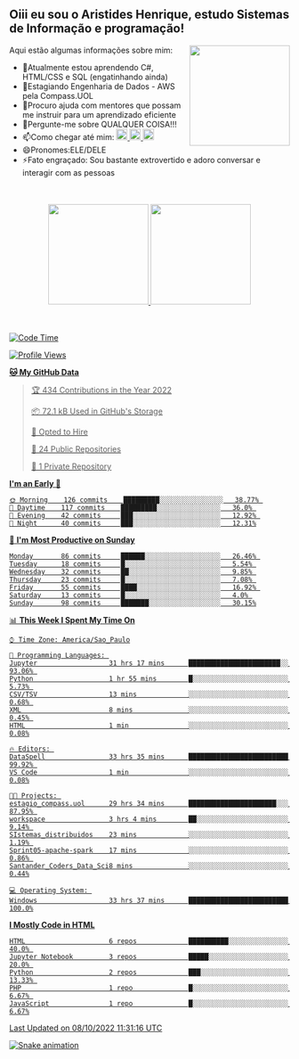## Oiii eu sou o Aristides Henrique, estudo Sistemas de Informação e programação!

<div >
Aqui estão algumas informações sobre mim:<img align="right" height="180em" src="https://user-images.githubusercontent.com/97318481/177042589-45d62122-82a9-4a32-b3a7-87b322825b2f.png">
</div>

- 🌱Atualmente estou aprendendo C#, HTML/CSS e SQL (engatinhando ainda)
- 👯Estagiando Engenharia de Dados - AWS pela Compass.UOL
- 🤔Procuro ajuda com mentores que possam me instruir para um aprendizado eficiente
- 💬Pergunte-me sobre QUALQUER COISA!!!
- 📫Como chegar até mim:
  <a href="https://www.instagram.com/aryhenry/" target="_blank">
  <img src="https://img.shields.io/badge/-Instagram-%23E4405F?style=for-the-badge&logo=instagram&logoColor=black" height="20px">
  </a>
  <a href="https://www.linkedin.com/in/aristides-henrique/" target="_blank">
  <img src="https://img.shields.io/badge/-LinkedIn-%230077B5?style=for-the-badge&logo=linkedin&logoColor=black" height="20px">
  </a> 
  <a href="mailto:arihenriqueuna@gmail.com">
  <img src="https://img.shields.io/badge/-Gmail-%23333?style=for-the-badge&logo=gmail&logoColor=white" height="20px">
  </a>
- 😄Pronomes:ELE/DELE
- ⚡Fato engraçado: Sou bastante extrovertido e adoro conversar e interagir com as pessoas
<br/>
<br/>
<div align="center">
  <a href="https://github.com/arihenrique">
  <img height="180em" src="https://github-readme-stats.vercel.app/api?username=arihenrique&show_icons=true&theme=dracula&include_all_commits=true&count_private=true"/>
  <img height="180em" src="https://github-readme-stats.vercel.app/api/top-langs/?username=arihenrique&layout=compact&langs_count=7&theme=dracula"/>
</div><br/><br/>

<!--START_SECTION:waka-->
![Code Time](http://img.shields.io/badge/Code%20Time-178%20hrs%2022%20mins-blue)

![Profile Views](http://img.shields.io/badge/Profile%20Views-16-blue)

**🐱 My GitHub Data** 

> 🏆 434 Contributions in the Year 2022
 > 
> 📦 72.1 kB Used in GitHub's Storage 
 > 
> 💼 Opted to Hire
 > 
> 📜 24 Public Repositories 
 > 
> 🔑 1 Private Repository 
 > 
**I'm an Early 🐤** 

```text
🌞 Morning    126 commits    █████████░░░░░░░░░░░░░░░░   38.77% 
🌇 Daytime    117 commits    █████████░░░░░░░░░░░░░░░░   36.0% 
🌃 Evening    42 commits     ███░░░░░░░░░░░░░░░░░░░░░░   12.92% 
🌙 Night      40 commits     ███░░░░░░░░░░░░░░░░░░░░░░   12.31%

```
📅 **I'm Most Productive on Sunday** 

```text
Monday       86 commits     ██████░░░░░░░░░░░░░░░░░░░   26.46% 
Tuesday      18 commits     █░░░░░░░░░░░░░░░░░░░░░░░░   5.54% 
Wednesday    32 commits     ██░░░░░░░░░░░░░░░░░░░░░░░   9.85% 
Thursday     23 commits     █░░░░░░░░░░░░░░░░░░░░░░░░   7.08% 
Friday       55 commits     ████░░░░░░░░░░░░░░░░░░░░░   16.92% 
Saturday     13 commits     █░░░░░░░░░░░░░░░░░░░░░░░░   4.0% 
Sunday       98 commits     ███████░░░░░░░░░░░░░░░░░░   30.15%

```


📊 **This Week I Spent My Time On** 

```text
⌚︎ Time Zone: America/Sao_Paulo

💬 Programming Languages: 
Jupyter                  31 hrs 17 mins      ███████████████████████░░   93.06% 
Python                   1 hr 55 mins        █░░░░░░░░░░░░░░░░░░░░░░░░   5.73% 
CSV/TSV                  13 mins             ░░░░░░░░░░░░░░░░░░░░░░░░░   0.68% 
XML                      8 mins              ░░░░░░░░░░░░░░░░░░░░░░░░░   0.45% 
HTML                     1 min               ░░░░░░░░░░░░░░░░░░░░░░░░░   0.08%

🔥 Editors: 
DataSpell                33 hrs 35 mins      █████████████████████████   99.92% 
VS Code                  1 min               ░░░░░░░░░░░░░░░░░░░░░░░░░   0.08%

🐱‍💻 Projects: 
estagio_compass.uol      29 hrs 34 mins      ██████████████████████░░░   87.95% 
workspace                3 hrs 4 mins        ██░░░░░░░░░░░░░░░░░░░░░░░   9.14% 
SIstemas_distribuidos    23 mins             ░░░░░░░░░░░░░░░░░░░░░░░░░   1.19% 
Sprint05-apache-spark    17 mins             ░░░░░░░░░░░░░░░░░░░░░░░░░   0.86% 
Santander_Coders_Data_Sci8 mins              ░░░░░░░░░░░░░░░░░░░░░░░░░   0.44%

💻 Operating System: 
Windows                  33 hrs 37 mins      █████████████████████████   100.0%

```

**I Mostly Code in HTML** 

```text
HTML                     6 repos             ██████████░░░░░░░░░░░░░░░   40.0% 
Jupyter Notebook         3 repos             █████░░░░░░░░░░░░░░░░░░░░   20.0% 
Python                   2 repos             ███░░░░░░░░░░░░░░░░░░░░░░   13.33% 
PHP                      1 repo              █░░░░░░░░░░░░░░░░░░░░░░░░   6.67% 
JavaScript               1 repo              █░░░░░░░░░░░░░░░░░░░░░░░░   6.67%

```



 Last Updated on 08/10/2022 11:31:16 UTC
<!--END_SECTION:waka-->

![Snake animation](https://github.com/arihenrique/arihenrique/blob/output/github-contribution-grid-snake.svg)
